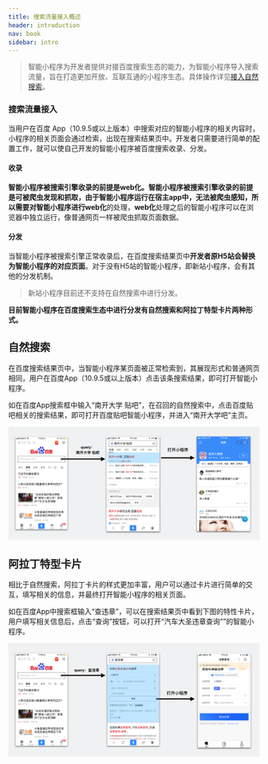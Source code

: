 ```yaml
---
title: 搜索流量接入概述
header: introduction
nav: book
sidebar: intro
---
```


> 智能小程序为开发者提供对接百度搜索生态的能力，为智能小程序导入搜索流量，旨在打造更加开放、互联互通的小程序生态。具体操作详见<a href="https://smartprogram.baidu.com/docs/develop/flow/rank/">接入自然搜索</a>。

### 搜索流量接入 
当用户在百度 App（10.9.5或以上版本）中搜索对应的智能小程序的相关内容时，小程序的相关页面会通过检索，出现在搜索结果页中。开发者只需要进行简单的配置工作，就可以使自己开发的智能小程序被百度搜索收录、分发。

#### 收录
**智能小程序被搜索引擎收录的前提是web化。**智能小程序被搜索引擎收录的前提是可被爬虫发现和抓取，由于智能小程序运行在宿主app中，无法被爬虫感知，所以需要对智能小程序进行**web化**的处理，**web化**处理之后的智能小程序可以在浏览器中独立运行，像普通网页一样被爬虫抓取页面数据。
#### 分发
当智能小程序被搜索引擎正常收录后，在百度搜索结果页中**开发者原H5站会替换为智能小程序的对应页面**。对于没有H5站的智能小程序，即新站小程序，会有其他的分发机制。
> 新站小程序目前还不支持在自然搜索中进行分发。

**目前智能小程序在百度搜索生态中进行分发有自然搜索和阿拉丁特型卡片两种形式。**

## 自然搜索

在百度搜索结果页中，当智能小程序某页面被正常检索到，其展现形式和普通网页相同，用户在百度App（10.9.5或以上版本）点击该条搜索结果，即可打开智能小程序。

如在百度App搜索框中输入“南开大学 贴吧”，在召回的自然搜索中，点击百度贴吧相关的搜索结果，即可打开百度贴吧智能小程序，并进入“南开大学吧”主页。

![图片](../../img/flow/intro/intro_rank.png)

## 阿拉丁特型卡片
相比于自然搜索，阿拉丁卡片的样式更加丰富，用户可以通过卡片进行简单的交互，填写相关的信息，并最终打开智能小程序的相关页面。

如在百度App中搜索框输入“查违章”，可以在搜索结果页中看到下图的特性卡片，用户填写相关信息后，点击“查询”按钮，可以打开“汽车大圣违章查询””的智能小程序。

![图片](../../img/flow/intro/intro_alading.png)
